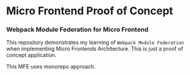 # Micro Frontend Proof of Concept

### Webpack Module Federation for Micro Frontend

This repository demonstrates my learning of `Webpack Module Federation` when implementing Micro Frontends Architecture. This is just a proof of concept application.

This MFE uses monorepo approach.
